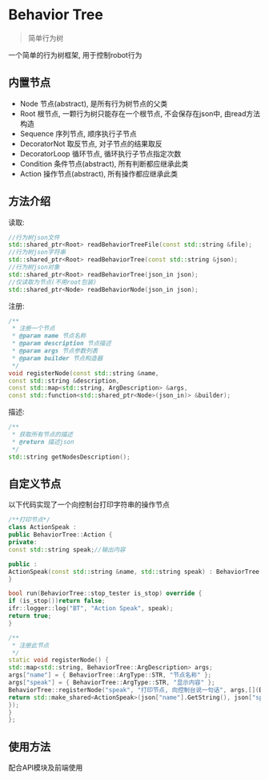 # Behavior Tree

> 简单行为树

一个简单的行为树框架, 用于控制robot行为

## 内置节点

- Node 节点(abstract), 是所有行为树节点的父类
- Root 根节点, 一颗行为树只能存在一个根节点, 不会保存在json中, 由read方法构造
- Sequence 序列节点, 顺序执行子节点
- DecoratorNot 取反节点, 对子节点的结果取反
- DecoratorLoop 循环节点, 循环执行子节点指定次数
- Condition 条件节点(abstract), 所有判断都应继承此类
- Action 操作节点(abstract), 所有操作都应继承此类

## 方法介绍

读取:

```cpp
//行为树json文件
std::shared_ptr<Root> readBehaviorTreeFile(const std::string &file);
//行为树json字符串
std::shared_ptr<Root> readBehaviorTree(const std::string &json);
//行为树json对象
std::shared_ptr<Root> readBehaviorTree(json_in json);
//仅读取为节点(不用root包装)
std::shared_ptr<Node> readBehaviorNode(json_in json);
```

注册:

```cpp
/**
 * 注册一个节点
 * @param name 节点名称
 * @param description 节点描述
 * @param args 节点参数列表
 * @param builder 节点构造器
 */
void registerNode(const std::string &name,
const std::string &description,
const std::map<std::string, ArgDescription> &args,
const std::function<std::shared_ptr<Node>(json_in)> &builder);
```

描述:

```cpp
/**
 * 获取所有节点的描述
 * @return 描述json
 */
std::string getNodesDescription();
```

## 自定义节点

以下代码实现了一个向控制台打印字符串的操作节点

```cpp
/**打印节点*/
class ActionSpeak :
public BehaviorTree::Action {
private:
const std::string speak;//输出内容

public :
ActionSpeak(const std::string &name, std::string speak) : BehaviorTree::Action(name), speak(std::move(speak)) {
}

bool run(BehaviorTree::stop_tester is_stop) override {
if (is_stop())return false;
ifr::logger::log("BT", "Action Speak", speak);
return true;
}

/**
 * 注册此节点
 */
static void registerNode() {
std::map<std::string, BehaviorTree::ArgDescription> args;
args["name"] = { BehaviorTree::ArgType::STR, "节点名称" };
args["speak"] = { BehaviorTree::ArgType::STR, "显示内容" };
BehaviorTree::registerNode("speak", "打印节点, 向控制台说一句话", args,[](BehaviorTree::json_in json) {
return std::make_shared<ActionSpeak>(json["name"].GetString(), json["speak"].GetString());
});
}
};
```

## 使用方法

配合API模块及前端使用